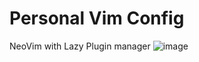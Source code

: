 # Personal Vim Config
NeoVim with Lazy Plugin manager
![image](https://github.com/user-attachments/assets/2555a684-45d6-4e30-9c7a-6d540746dd2a)

